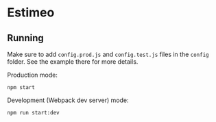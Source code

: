 # Estimeo

## Running

Make sure to add `config.prod.js` and `config.test.js` files in the `config` folder. See the example there for more details.

Production mode:

```shell
npm start
```

Development (Webpack dev server) mode:

```shell
npm run start:dev
```
